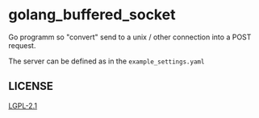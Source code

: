 # golang_buffered_socket

Go programm so "convert" send to a unix / other connection into a POST request.

The server can be defined as in the `example_settings.yaml`

## LICENSE
[LGPL-2.1](LICENSE)